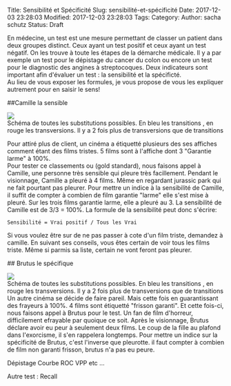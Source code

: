 Title: Sensibilité et Spécificité
Slug: sensibilité-et-spécificité
Date: 2017-12-03 23:28:03
Modified: 2017-12-03 23:28:03
Tags: 
Category: 
Author: sacha schutz
Status: Draft 

En médecine, un test est une mesure permettant de classer un patient dans deux groupes distinct. Ceux ayant un test positif et ceux ayant un test négatif. 
On les trouve à toute les étapes de la démarche médicale. Il y a par exemple un test pour le dépistage du cancer du colon ou encore un test pour le diagnostic des angines à streptocoques.
Deux indicateurs sont important afin d'évaluer un test : la sensibilité et la spécificté.    
Au lieu de vous exposer les formules, je vous propose de vous les expliquer autrement pour en saisir le sens!


##Camille la sensible 


<div class="figure">
    <img src="../images/post31/sensibility_movies.png">
    <div class="legend">Schéma de toutes les substitutions possibles. En bleu les transitions , en rouge les transversions. Il y a 2 fois plus de transversions que de transitions</div>
</div>

Pour attiré plus de client, un cinéma a étiquetté plusieurs des ses affiches comment étant des films tristes. 5 films sont à l'affiche dont 3 "Garantie larme" à 100%.    
Pour tester ce classements ou (gold standard), nous faisons appel à Camille, une personne très sensible qui pleure très facillement. Pendant le visionnage, Camille a pleuré à 4 films. Même en regardant jurassic park qui ne fait pourtant pas pleurer.
Pour mettre un indice à la sensibilité de Camille, il suffit de compter à combien de film garantie "larme" elle s'est mise à pleuré. Sur les trois films garantie larme, elle a pleuré au 3. La sensibilité de Camille est de 3/3 = 100%. La formule de la sensibilité peut donc s'écrire: 

    Sensibilité = Vrai positif / Tous les Vrai 

Si vous voulez être sur de ne pas passer à cote d'un film triste, demandez à camille. En suivant ses conseils, vous êtes certain de voir tous les films triste. Même si parmis sa liste, certain ne vont feront pas pleurer.

## Brutus le spécifique   

<div class="figure">
    <img src="../images/post31/specificity_movies.png">
    <div class="legend">Schéma de toutes les substitutions possibles. En bleu les transitions , en rouge les transversions. Il y a 2 fois plus de transversions que de transitions</div>
</div> 
Un autre cinéma se décide de faire pareil. Mais cette fois en guarantissant des frayeurs à 100%. 4 films sont étiquetté "frisson garanti". Et cette fois-ci, nous faisons appel à Brutus pour le test. Un fan de film d'horreur, difficilement efrayable par quoique ce soit.   
Après le visionnage, Brutus déclare avoir eu peur à seulement deux films. Le coup de la fille au plafond dans l'exorcisme, il s'en rappelera longtemps. 
Pour mettre un indice sur la spécificité de Brutus, c'est l'inverse que pleurotte. il faut compter à combien de film non garanti frisson, brutus n'a pas eu peure. 





Dépistage 
Courbe ROC 
VPP etc ... 

Autre test : 
Recall 


